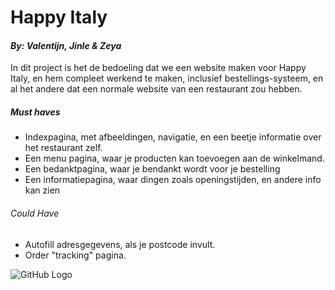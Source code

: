 # Happy Italy
#### _By: Valentijn, Jinle & Zeya_

In dit project is het de bedoeling dat we een website maken voor Happy Italy, en hem compleet werkend te maken, inclusief bestellings-systeem, en al het andere dat een normale website van een restaurant zou hebben.

##### Must haves
- Indexpagina, met afbeeldingen, navigatie, en een beetje informatie over het restaurant zelf.
- Een menu pagina, waar je producten kan toevoegen aan de winkelmand.
- Een bedanktpagina, waar je bendankt wordt voor je bestelling
- Een informatiepagina, waar dingen zoals openingstijden, en andere info kan zien

###### Could Have
- Autofill adresgegevens, als je postcode invult.
- Order "tracking" pagina.


![GitHub Logo](https://mir-s3-cdn-cf.behance.net/project_modules/max_1200/99b7c778175783.5cb384d409c7a.png)
